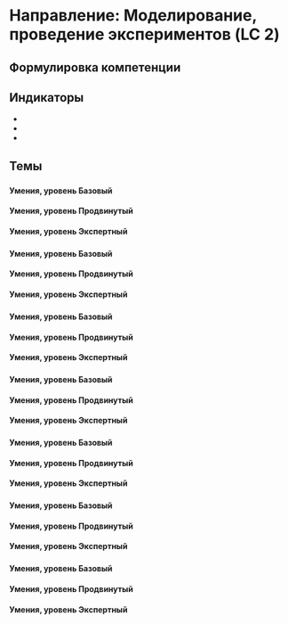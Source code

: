 # Направление: Моделирование, проведение экспериментов (LC 2)
## Формулировка компетенции

## Индикаторы
* 
*
*
## Темы
### 
#### Умения, уровень Базовый

#### Умения, уровень Продвинутый

#### Умения, уровень Экспертный

### 
#### Умения, уровень Базовый

#### Умения, уровень Продвинутый

#### Умения, уровень Экспертный

### 
#### Умения, уровень Базовый

#### Умения, уровень Продвинутый

#### Умения, уровень Экспертный

### 
#### Умения, уровень Базовый

#### Умения, уровень Продвинутый

#### Умения, уровень Экспертный

### 
#### Умения, уровень Базовый

#### Умения, уровень Продвинутый

#### Умения, уровень Экспертный

### 
#### Умения, уровень Базовый

#### Умения, уровень Продвинутый

#### Умения, уровень Экспертный

### 
#### Умения, уровень Базовый

#### Умения, уровень Продвинутый

#### Умения, уровень Экспертный

